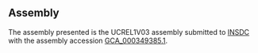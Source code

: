 

Assembly
--------

The assembly presented is the UCREL1V03 assembly submitted to
[INSDC](http://www.insdc.org) with the assembly accession
[GCA\_000349385.1](http://www.ebi.ac.uk/ena/data/view/GCA_000349385.1).
